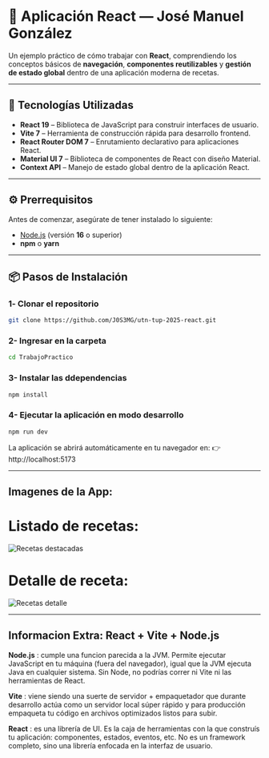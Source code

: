# 🚀 Aplicación React — José Manuel González

Un ejemplo práctico de cómo trabajar con **React**, comprendiendo los conceptos básicos de **navegación**, **componentes reutilizables** y **gestión de estado global** dentro de una aplicación moderna de recetas.

---

## 🧩 Tecnologías Utilizadas

- **React 19** – Biblioteca de JavaScript para construir interfaces de usuario.  
- **Vite 7** – Herramienta de construcción rápida para desarrollo frontend.  
- **React Router DOM 7** – Enrutamiento declarativo para aplicaciones React.  
- **Material UI 7** – Biblioteca de componentes de React con diseño Material.  
- **Context API** – Manejo de estado global dentro de la aplicación React.

---

## ⚙️ Prerrequisitos

Antes de comenzar, asegúrate de tener instalado lo siguiente:

- [Node.js](https://nodejs.org/) (versión **16** o superior)  
- **npm** o **yarn**

---

## 📦 Pasos de Instalación

### 1️- Clonar el repositorio
```bash
git clone https://github.com/J0S3MG/utn-tup-2025-react.git
```
### 2- Ingresar en la carpeta
```bash
cd TrabajoPractico
```
### 3- Instalar las ddependencias
```bash
npm install
```
### 4- Ejecutar la aplicación en modo desarrollo
```bash
npm run dev
```
La aplicación se abrirá automáticamente en tu navegador en: 👉 http://localhost:5173

---

## Imagenes de la App:

# Listado de recetas:

![Recetas destacadas](https://github.com/user-attachments/assets/dba4174a-874c-4c39-8f6c-f9389c82f467)

# Detalle de receta:

![Recetas detalle](https://github.com/user-attachments/assets/dffaecb3-cf31-4bf7-9b4a-da93daa049f2)

---

## Informacion Extra: React + Vite + Node.js

**Node.js** : cumple una funcion parecida a la JVM. Permite ejecutar JavaScript en tu máquina (fuera del navegador), igual que la JVM ejecuta Java en cualquier sistema. Sin Node, no podrías correr ni Vite ni las herramientas de React.

**Vite** : viene siendo una suerte de servidor + empaquetador que durante desarrollo actúa como un servidor local súper rápido y para producción empaqueta tu código en archivos optimizados listos para subir.

**React** : es una librería de UI. Es la caja de herramientas con la que construís tu aplicación: componentes, estados, eventos, etc. No es un framework completo, sino una librería enfocada en la interfaz de usuario.



